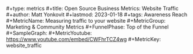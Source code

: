 #+type: metrics
#+title: Open Source Business Metrics: Website Traffic
#+author: Matt Yonkovit
#+lastmod: 2023-01-18
#+tags: Awareness Reach  
#+MetricName: Measuring traffic to your website
#+MetricGroup: Marketing & Community Metrics
#+FunnelPhase: Top of the Funnel
#+SampleGraph: 
#+MetricYoutube: https://www.youtube.com/embed/CWFhrTCZ4wg
#+MetricKey: website_traffic
